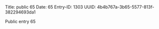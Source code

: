 Title: public 65
Date: 65
Entry-ID: 1303
UUID: 4b4b767a-3b65-5577-813f-382294693da1

Public entry 65
